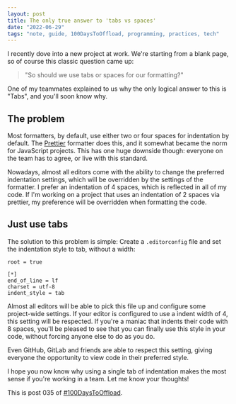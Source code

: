 ```yaml
---
layout: post
title: The only true answer to 'tabs vs spaces'
date: "2022-06-29"
tags: "note, guide, 100DaysToOffload, programming, practices, tech"
---
```


I recently dove into a new project at work. We're starting from a blank page,
so of course this classic question came up:

> "So should we use tabs or spaces for our formatting?"

One of my teammates explained to us why the only logical answer to this is
"Tabs", and you'll soon know why.

## The problem

Most formatters, by default, use either two or four spaces for indentation by
default. The [Prettier](https://prettier.io/) formatter does this, and it
somewhat became the norm for JavaScript projects. This has one huge downside
though: everyone on the team has to agree, or live with this standard.

Nowadays, almost all editors come with the ability to change the preferred
indentation settings, which will be overridden by the settings of the
formatter. I prefer an indentation of 4 spaces, which is reflected in all of my
code. If I'm working on a project that uses an indentation of 2 spaces via
prettier, my preference will be overridden when formatting the code.

## Just use tabs

The solution to this problem is simple: Create a `.editorconfig` file and set
the indentation style to tab, without a width:

```editorconfig
root = true

[*]
end_of_line = lf
charset = utf-8
indent_style = tab
```

Almost all editors will be able to pick this file up and configure some
project-wide settings. If your editor is configured to use a indent width of 4,
this setting will be respected. If you're a maniac that indents their code with
8 spaces, you'll be pleased to see that you can finally use this style in your
code, without forcing anyone else to do as you do.

Even GitHub, GitLab and friends are able to respect this setting, giving
everyone the opportunity to view code in their preferred style.

I hope you now know why using a single tab of indentation makes the most sense if
you're working in a team. Let me know your thoughts!

This is post 035 of [#100DaysToOffload](https://100daystooffload.com/).
